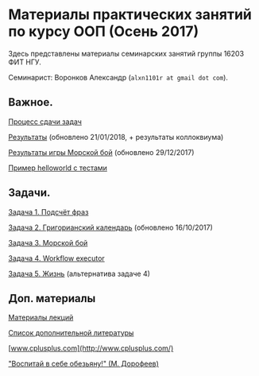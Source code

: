 # Материалы практических занятий по курсу ООП (Осень 2017)

Здесь представлены материалы семинарских занятий группы 16203 ФИТ НГУ.

Семинарист: Воронков Александр (`alxn1101r at gmail dot com`).

## Важное.

[Процесс сдачи задач](bitbucket/)

[Результаты](/2017.cpp/results/) (обновлено 21/01/2018, + результаты коллоквиума)

[Результаты игры Морской бой](/2017.cpp/battleship_stats/) (обновлено 29/12/2017)

[Пример helloworld с тестами](https://github.com/avoronkov/helloworld)

## Задачи.

[Задача 1. Подсчёт фраз](2017.cpp/task1/)

[Задача 2. Григорианский календарь](2017.cpp/task2/) (обновлено 16/10/2017)

[Задача 3. Морской бой](2017.cpp/task3/)

[Задача 4. Workflow executor](2017.cpp/task4/)

[Задача 5. Жизнь](2017.cpp/task5/) (альтернатива задаче 4)

## Доп. материалы

[Материалы лекций](https://sites.google.com/site/nguoop/)

[Список дополнительной литературы](https://sites.google.com/site/nguoop/spisok-dopolnitelnoj-literatury-1)

[www.cplusplus.com](http://www.cplusplus.com/)

["Воспитай в себе обезьяну!" (М. Дорофеев)](https://2016.codefest.ru/lecture/1116)
